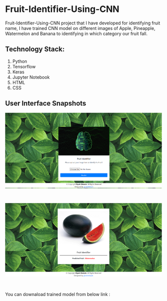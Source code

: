 # Fruit-Identifier-Using-CNN
Fruit-Identifier-Using-CNN project that I have developed for identifying fruit name, I have trained CNN model on different images of Apple, Pineapple, Watermelon and Banana to identifying in which category our fruit fall.

<h2>Technology Stack:</h2>
<ol>
  <li>Python
  <li>Tensorflow</li>
  <li>Keras</li>
  <li>Jupyter Notebook</li>
  <li>HTML</li>
  <li>CSS</li>
</ol>

<h2> User Interface Snapshots </h2>

![alt text](https://github.com/ghatoledipak/Fruit-Identifier-Using-CNN/blob/main/assets/images/UI_SS_11.png)

<br>

![alt text](https://github.com/ghatoledipak/Fruit-Identifier-Using-CNN/blob/main/assets/images/UI_SS_2.png)

<br>

You can downaload trained model from below link :

